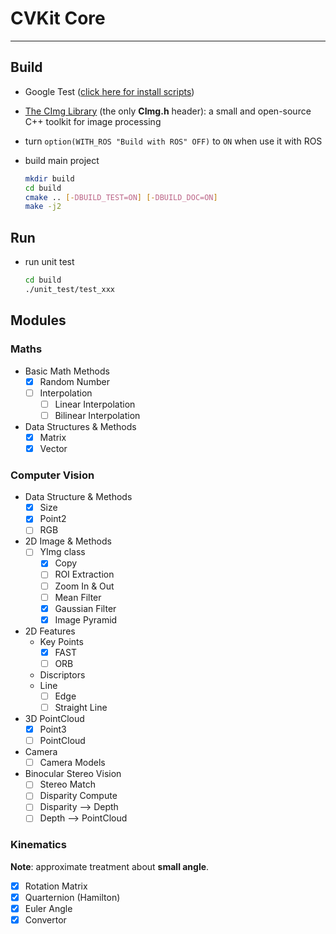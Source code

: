 # CVKit Core

----

## Build

* Google Test ([click here for install scripts](https://gist.github.com/chenguang055/edd0f8a96b9b6126afc0759beb716acd))
* [The CImg Library](http://cimg.eu/) (the only **CImg.h** header): a small and open-source C++ toolkit for image processing

* turn `option(WITH_ROS "Build with ROS" OFF)` to `ON` when use it with ROS

* build main project

  ```sh
  mkdir build
  cd build
  cmake .. [-DBUILD_TEST=ON] [-DBUILD_DOC=ON]
  make -j2
  ```

## Run

* run unit test

  ```sh
  cd build
  ./unit_test/test_xxx
  ```

## Modules

### Maths

* Basic Math Methods
  - [x] Random Number
  - [ ] Interpolation
    - [ ] Linear Interpolation
    - [ ] Bilinear Interpolation

* Data Structures & Methods
  - [x] Matrix
  - [x] Vector

### Computer Vision

* Data Structure & Methods
  - [x] Size
  - [x] Point2
  - [ ] RGB
* 2D Image & Methods
  - [ ] YImg class
    - [x] Copy
    - [ ] ROI Extraction
    - [ ] Zoom In & Out
    - [ ] Mean Filter
    - [x] Gaussian Filter
    - [x] Image Pyramid
* 2D Features
  - Key Points
    - [x] FAST
    - [ ] ORB
  - Discriptors
  - Line
    - [ ] Edge
    - [ ] Straight Line
* 3D PointCloud
  - [x] Point3
  - [ ] PointCloud
* Camera
  - [ ] Camera Models
* Binocular Stereo Vision
  - [ ] Stereo Match
  - [ ] Disparity Compute
  - [ ] Disparity --> Depth
  - [ ] Depth --> PointCloud

### Kinematics

**Note**: approximate treatment about **small angle**.

* [x] Rotation Matrix
* [x] Quarternion (Hamilton)
* [x] Euler Angle
* [x] Convertor
